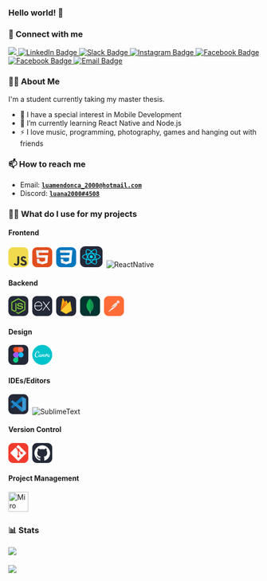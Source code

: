 <!-- LINK TO PROFILES https://github.com/durgeshsamariya/awesome-github-profile-readme-templates -->

<!-- LINK TO BUTTONS_1 https://dev.to/envoy_/150-badges-for-github-pnk?msclkid=6d81ccf1aeee11ec86763850e8306c32 -->

<!-- LINK TO BUTTONS_2 https://github.com/devicons/devicon/tree/master/icons -->

<!-- LINK TO BUTTONS_3 https://github.com/tandpfun/skill-icons/tree/main/icons -->

<!-- LINK TO EMOJIS https://github.com/ikatyang/emoji-cheat-sheet/blob/master/README.md?msclkid=6b85705daf3e11ecac4572c7f8e81b0d#animals--nature -->

### Hello world! 👋

<h3> 🤝 Connect with me</h3>
<a href="https://discord.com/users/688143629432258592">
  <img src="https://img.shields.io/badge/Discord-white?style=for-the-badge&logo=discord">
 </a>
<a href="https://www.linkedin.com/in/luamendonca22">
  <img src="https://img.shields.io/badge/LinkedIn-2554da?style=for-the-badge&logo=linkedin&logoColor=white" alt="LinkedIn Badge"/>
</a>
<a href="https://slack.com/app_redirect?channel=U02H9918P2A">
  <img src="https://img.shields.io/badge/Slack-4A154B?style=for-the-badge&logo=slack&logoColor=white" alt="Slack Badge"/>
</a>
<a href="https://instagram.com/luamendonca22">
  <img src="https://img.shields.io/badge/Instagram-E4405F?style=for-the-badge&logo=instagram&logoColor=white" alt="Instagram Badge"/>
</a>
<a href="https://www.facebook.com/LuanaMendonca00">
  <img src="https://img.shields.io/badge/Facebook-1877F2?style=for-the-badge&logo=facebook&logoColor=white" alt="Facebook Badge"/>
</a>
<a href="https://open.spotify.com/user/11153684721?si=40e260d1e9cc44d3">
  <img src="https://img.shields.io/badge/Spotify-1ED760?&style=for-the-badge&logo=spotify&logoColor=white" alt="Facebook Badge"/>
</a>
<a href="mailto:luamendonca_2000@hotmail.com">
  <img src="https://img.shields.io/badge/Email-D14836?style=for-the-badge&logo=gmail&logoColor=white" alt="Email Badge"/>
</a>

  ### :woman_technologist: About Me

  I'm a student currently taking  my master thesis.<br>
  - 👀 I have a special interest in Mobile Development<br>
  - 🌱 I’m currently learning React Native and Node.js<br>
  - ⚡ I love music, programming, photography, games and hanging out with friends
  
   ### 📫 How to reach me
   - Email: [**`luamendonca_2000@hotmail.com`**](mailto:luamendonca_2000@hotmail.com)
   - Discord: [**`luana2000#4508`**](https://discord.com/users/688143629432258592)
  
  ### 👩‍🔧 What do I use for my projects

<h4>Frontend</h4>

<div>
  <img src="https://github.com/tandpfun/skill-icons/blob/main/icons/JavaScript.svg" title="JavaScript" alt="JavaScript" width="40" height="40"/>&nbsp;
  <img src="https://github.com/tandpfun/skill-icons/blob/main/icons/HTML.svg" title="HTML5" alt="HTML" width="40" height="40"/>&nbsp;
  <img src="https://github.com/tandpfun/skill-icons/blob/main/icons/CSS.svg" title="CSS3" alt="CSS" width="40" height="40"/>&nbsp;
  <img src="https://github.com/tandpfun/skill-icons/blob/main/icons/React-Dark.svg" title="React" alt="React" width="45" height="42"/>&nbsp;
  <img src="https://github.com/luamendonca22/luamendonca22/blob/main/assets/react-native-seeklogo.com.svg" title="ReactNative" alt="ReactNative" width="45" height="42"/>&nbsp;
  <!--<img src="https://github.com/tandpfun/skill-icons/blob/main/icons/NodeJS-Dark.svg" title="Nodejs" alt="Nodejs" width="45" height="42"/>&nbsp; --> 
</div>

<h4>Backend</h4>

<div>
      <img src="https://github.com/tandpfun/skill-icons/blob/main/icons/NodeJS-Dark.svg" title="NodeJS" **alt="NodeJS" width="40" height="40"/>&nbsp;
      <img src="https://github.com/tandpfun/skill-icons/blob/main/icons/ExpressJS-Dark.svg" title="ExpressJS" **alt="ExpressJS" width="40" height="40"/>&nbsp;
      <img src="https://github.com/tandpfun/skill-icons/blob/main/icons/Firebase-Dark.svg" title="Firebase" **alt="Firebase" width="40" height="40"/>&nbsp;
      <img src="https://github.com/tandpfun/skill-icons/blob/main/icons/MongoDB.svg" title="MongoDB" **alt="MongoDB" width="40" height="40"/>&nbsp;
      <img src="https://github.com/tandpfun/skill-icons/blob/main/icons/Postman.svg" title="Postman" **alt="Postman" width="40" height="40"/>&nbsp;
</div>

<h4>Design</h4>

<div>
  <img src="https://github.com/tandpfun/skill-icons/blob/main/icons/Figma-Dark.svg" title="Figma" alt="Figma" width="40" height="40"/>&nbsp;
  <img src="https://github.com/devicons/devicon/blob/master/icons/canva/canva-original.svg" title="Canva" **alt="Canva" width="40" height="40"/>&nbsp;
</div>

<h4>IDEs/Editors</h4>

<div>
  <img src="https://github.com/tandpfun/skill-icons/blob/main/icons/VSCode-Dark.svg" title="VScode" alt="VScode" width="40" height="40"/>&nbsp;
  <img src="https://github.com/luamendonca22/luamendonca22/blob/main/assets/sublime-text-seeklogo.com.svg" title="SublimeText" alt="SublimeText" width="40" height="40"/>&nbsp;
</div>

<h4>Version Control</h4>

<div>
    <img src="https://github.com/tandpfun/skill-icons/blob/main/icons/Git.svg" title="Git" **alt="Git" width="40" height="40"/>&nbsp;
    <img src="https://github.com/tandpfun/skill-icons/blob/main/icons/Github-Dark.svg" title="Github" **alt="Github" width="40" height="40"/>&nbsp;
</div>

<h4>Project Management</h4>

<div>
    <img src="https://github.com/luamendonca22/luamendonca22/blob/main/assets/miro-seeklogo.com.svg" title="Miro" **alt="Miro" width="40" height="40"/>&nbsp;
</div>


### 📊 Stats
<div>
  <div>
    <a title="GitHub Stats">
    <img height=150 align="center" src="https://github-readme-stats.vercel.app/api/top-langs/?username=luamendonca22&langs_count=7&show_icons=true&layout=compact&theme=react">
  </div>
  <br>
  <div>
    <a title = "Github Stats">
    <img height=150 align="center" src="https://github-readme-stats.vercel.app/api?username=luamendonca22&show_icons=true&count_private=true&theme=react">
  </div>
</div>

